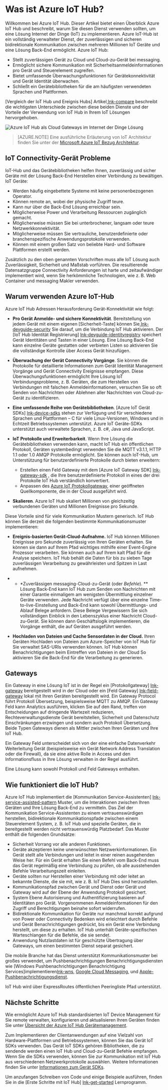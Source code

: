 <properties
 pageTitle="Azure IoT Hub Übersicht | Microsoft Azure"
 description="Übersicht über die IoT Hub Azure Service: Was ist Iot Hub, Gerät Connectivity, Internet Dinge Kommunikationsmuster und Kommunikationsmuster Service-Assistenten"
 services="iot-hub"
 documentationCenter=""
 authors="dominicbetts"
 manager="timlt"
 editor=""/>

<tags
 ms.service="iot-hub"
 ms.devlang="na"
 ms.topic="get-started-article"
 ms.tgt_pltfrm="na"
 ms.workload="na"
 ms.date="08/25/2016"
 ms.author="dobett"/>

# <a name="what-is-azure-iot-hub"></a>Was ist Azure IoT Hub?

Willkommen bei Azure IoT Hub. Dieser Artikel bietet einen Überblick Azure IoT Hub und beschreibt, warum Sie diesen Dienst verwenden sollten, um eine Lösung Internet der Dinge (IoT) zu implementieren. Azure IoT-Hub ist ein vollständig verwalteter Dienst, der zuverlässigen und sicheren bidirektionale Kommunikation zwischen mehreren Millionen IoT Geräte und eine Lösung Back-End ermöglicht. Azure IoT Hub:

- Stellt zuverlässigen Gerät zu Cloud und Cloud-zu-Gerät bei messaging.
- Ermöglicht sichere Kommunikation mit Sicherheitsanmeldeinformationen pro Gerät und Steuerelement zugreifen.
- Bietet umfassende Überwachungsfunktionen für Gerätekonnektivität und Gerät Identität überwachen.
- Schließt ein Gerätebibliotheken für die am häufigsten verwendeten Sprachen und Plattformen.

[Vergleich der IoT Hub und Ereignis Hubs] Artikel[ lnk-compare] beschreibt die wichtigsten Unterschiede zwischen diese beiden Dienste und der Vorteile der Verwendung von IoT Hub in Ihrem IoT Lösungen hervorgehoben.

![Azure IoT Hub als Cloud Gateways im Internet der Dinge Lösung][img-architecture]

> [AZURE.NOTE] Eine ausführliche Erläuterung von IoT Architektur finden Sie unter der [Microsoft Azure IoT Bezug Architektur][lnk-refarch].

## <a name="iot-device-connectivity-challenges"></a>IoT Connectivity-Gerät Probleme

IoT-Hub und das Gerätebibliotheken helfen Ihnen, zuverlässig und sicher Geräte mit der Lösung Back-End Herstellen einer Verbindung zu bewältigen. IoT Geräte:

- Werden häufig eingebettete Systeme mit keine personenbezogenen Operator.
- Können remote an, wobei der physische Zugriff teure.
- Kann nur über die Back-End Lösung erreichbar sein.
- Möglicherweise Power und Verarbeitung Ressourcen zugänglich gemacht.
- Möglicherweise müssen Sie bei unterbrochener, langsam oder teure Netzwerkkonnektivität.
- Möglicherweise müssen Sie vertrauliche, benutzerdefinierte oder branchenspezifische Anwendungsprotokolle verwenden.
- Können mit einem großen Satz von beliebte Hard- und Software Plattformen erstellt werden.

Zusätzlich zu den oben genannten Vorschriften muss alle IoT Lösung auch Zuverlässigkeit, Sicherheit und Maßstab vorführen. Die resultierende Datensatzgruppe Connectivity Anforderungen ist harte und zeitaufwändiger implementiert wird, wenn Sie herkömmliche Technologien, wie z. B. Web Container und messaging Makler verwenden.

## <a name="why-use-azure-iot-hub"></a>Warum verwenden Azure IoT-Hub

Azure IoT Hub Adressen Herausforderung Gerät-Konnektivität wie folgt:

-   **Pro Gerät Anmelde- und sichere Konnektivität**. Bereitstellung von jedem Gerät mit einem eigenen [Sicherheit-Taste] können Sie[ lnk-devguide-security] Sie darauf, um die Verbindung IoT Hub aktivieren. Der [IoT Hub Identität Registrierung] [ lnk-devguide-identityregistry] speichert Gerät Identitäten und Tasten in einer Lösung. Eine Lösung Back-End kann einzelne Geräte gestatten oder verbieten Listen so aktivieren Sie die vollständige Kontrolle über Access Gerät hinzufügen.

-   **Überwachung der Gerät Connectivity Vorgänge**. Sie können die Protokolle für detaillierte Informationen zum Gerät Identität Management Vorgänge und Gerät Connectivity Ereignisse empfangen. Diese Überwachungsfunktionen ermöglicht Ihre Lösung IoT Verbindungsprobleme, z. B. Geräten, die zum Herstellen von Verbindungen mit falschen Anmeldeinformationen, versuchen Sie so oft Senden von Nachrichten oder Ablehnen aller Nachrichten von Cloud-zu-Gerät zu identifizieren.

-   **Eine umfassende Reihe von Gerätebibliotheken**. [Azure IoT Gerät SDKs] [ lnk-device-sdks] stehen zur Verfügung und für verschiedene Sprachen und Plattformen – C für viele Linux-Versionen, Windows und in Echtzeit Betriebssystemen unterstützt. Azure IoT Geräte-SDKs unterstützt auch verwaltete Sprachen, z. B. c#, Java und JavaScript.

-   **IoT Protokolle und Erweiterbarkeit**. Wenn Ihre Lösung die Gerätebibliotheken verwenden kann, macht IoT Hub ein öffentlichen Protokoll, Geräten systembedingt verwenden Sie die MQTT v3.1.1, HTTP 1.1 oder 1.0 AMQP Protokolle ermöglicht. Sie können auch IoT-Hub, um Unterstützung für benutzerdefinierte Protokolle durch bieten erweitern:

    - Erstellen einen Feld Gateway mit dem [Azure IoT Gateway SDK] [ lnk-gateway-sdk] , die Ihre benutzerdefinierte Protokoll in eines der drei Protokolle IoT Hub verständlich konvertiert. 
    - Anpassen des [Azure IoT Protokollgateway][protocol-gateway], einer geöffneten Quellkomponente, die in der Cloud ausgeführt wird.

-   **Skalieren**. Azure IoT Hub skaliert Millionen von gleichzeitig verbundenen Geräten und Millionen Ereignisse pro Sekunde.

Diese Vorteile sind für viele Kommunikation Mustern generisch. IoT Hub können Sie derzeit die folgenden bestimmte Kommunikationsmuster implementieren:

-   **Ereignis-basierten Gerät-Cloud-Aufnahme.** IoT Hub können Millionen Ereignisse pro Sekunde zuverlässig von Ihren Geräten erhalten. Sie können sie dann auf Ihrem Pfad wichtiges mithilfe einer Event-Engine Prozessor verarbeiten. Sie können auch auf Ihrem kalt Pfad für die Analyse speichern. IoT Hub behält die Daten für bis zu sieben Tage zuverlässigen Verarbeitung zu gewährleisten und Spitzen in Last aufnehmen.

-   * *Zuverlässigen messaging-Cloud-zu-Gerät (oder *Befehle*). ** Lösung Back-End kann IoT Hub zum Senden von Nachrichten mit einer Garantie einmaligem am wenigsten Übermittlung einzelner Geräte verwenden. Jede Nachricht verfügt über eine einzelne Time-to-live-Einstellung und Back-End kann sowohl Übermittlungs- und Ablauf Belege anfordern. Diese Belege Vergewissern Sie sich vollständigen Einblick in den Lebenszyklus einer Nachricht Cloud-zu-Gerät. Sie können dann Geschäftslogik implementieren, die Vorgänge enthält, die auf Geräten ausgeführt werden.

-   **Hochladen von Dateien und Cache Sensordaten in der Cloud.** Ihren Geräten Hochladen von Dateien zum Azure-Speicher von IoT Hub für Sie verwaltet SAS-URIs verwenden können. IoT Hub können Benachrichtigungen beim Eintreffen von Dateien in der Cloud So aktivieren Sie die Back-End für die Verarbeitung zu generieren.

## <a name="gateways"></a>Gateways

Ein Gateway in eine Lösung IoT ist in der Regel ein [Protokollgateway] [ lnk-gateway] bereitgestellt wird in der Cloud oder ein [Feld Gateway] [ lnk-field-gateway] lokal mit Ihren Geräten bereitgestellt wird. Ein Gateway Protocol führt Protokoll Übersetzung, beispielsweise MQTT zu AMQP. Ein Gateway Feld kann Analytics ausführen, klicken Sie auf den Rand, treffen von Entscheidungen auf dringende Wartezeit reduzieren, Rechteverwaltungsdienste Gerät bereitstellen, Sicherheit und Datenschutz Einschränkungen erzwingen und sondern auch Protokoll Übersetzung. Beide Typen Gateways dienen als Mittler zwischen Ihren Geräten und Ihre IoT Hub.

Ein Gateway Feld unterscheidet sich von der eine einfache Datenverkehr Weiterleitung Gerät (beispielsweise ein Gerät Network Address Translation oder die Firewall), da sie eine aktive Rolle in Access und den Informationsfluss in Ihre Lösung verwalten in der Regel ausführt.

Eine Lösung kann sowohl Protokoll und Feld Gateways enthalten.

## <a name="how-does-iot-hub-work"></a>Wie funktioniert die IoT Hub?

Azure IoT Hub implementiert die [Kommunikation Service-Assistenten] [ lnk-service-assisted-pattern] Muster, um die Interaktionen zwischen Ihren Geräten und Ihre Lösung Back-End zu vermitteln. Das Ziel der Kommunikation Service-Assistenten zu einem vertrauenswürdigen herstellen, bidirektionale Kommunikationspfade zwischen einem Steuerelement System, z. B. IoT Hub und spezielle Geräten, die in bereitgestellt werden nicht vertrauenswürdig Platzbedarf. Das Muster enthält die folgenden Grundsätze:

- Sicherheit Vorrang vor alle anderen Funktionen.
- Geräte akzeptieren keine unerwünschten Netzwerkinformationen. Ein Gerät stellt alle Verbindungen und leitet in einer reinen ausgehenden Weise her. Für ein Gerät erhalten Sie einen Befehl vom Back-End muss das Gerät regelmäßig eine Verbindung zu prüfen, ob alle ausstehenden Befehle Verarbeitungszeit einleiten.
- Geräte sollten nur Herstellen einer Verbindung mit oder leitet an bekannte Dienste, die sie mit, wie z. B. IoT Hub Dies sind herzustellen.
- Kommunikationspfad zwischen Gerät und Dienst oder Gerät und Gateway wird auf der Ebene der Anwendung Protokoll gesichert.
- System Ebene Autorisierung und Authentifizierung basieren auf Identitäten pro Gerät. Vorgenommenen Anmeldeinformationen für den Zugriff und Berechtigungen beinahe sofort widerrufen.
- Bidirektionale Kommunikation für Geräte nur manchmal korrekt aufgrund von Power oder Connectivity Bedenken wird erleichtert durch Befehle und Gerät Benachrichtigungen gedrückt, bis ein Gerät eine Verbindung herstellt, um diese zu erhalten. IoT Hub unterhält Geräte-spezifischen Warteschlangen für die Befehle, die sie sendet.
- Anwendung Nutzlastdaten ist für geschützte Übertragung über Gateways, um einen bestimmten Dienst separat gesichert.

Die mobile Branche hat das Dienst unterstützt Kommunikationsmuster bei großes verwendet, um Pushbenachrichtigungen Benachrichtigungsdiensten wie [Windows Pushbenachrichtigungen Benachrichtigung Services]implementieren[lnk-wns], [Google Cloud Messaging][lnk-google-messaging], und [Apple-Pushbenachrichtigungsdienst][lnk-apple-push].

IoT Hub wird über ExpressRoutes öffentlichen Peeringliste Pfad unterstützt.

## <a name="next-steps"></a>Nächste Schritte

Wie ermöglicht Azure IoT Hub standardisierten IoT Device Management für Sie remote verwalten, konfigurieren und aktualisieren Ihren Geräten finden Sie unter [Übersicht der Azure IoT Hub Gerätemanagement][lnk-device-management].

Zum Implementieren der Clientanwendungen auf eine Vielzahl von Hardware-Plattformen und Betriebssystemen, können Sie das Gerät IoT SDKs verwenden. Das Gerät IoT SDKs gehören Bibliotheken, die zu sendende werden einen IoT Hub und Cloud-zu-Gerät Befehle empfangen. Wenn Sie die SDKs verwenden, können Sie zur Kommunikation mit IoT Hub aus verschiedenen Netzwerkprotokolle auswählen. Weitere Informationen finden Sie unter [Informationen zum Gerät SDKs][lnk-device-sdks].

Um anzufangen Schreiben von Code und einige Beispiele ausführen, finden Sie in die [Erste Schritte mit IoT Hub] [ lnk-get-started] Lernprogramm.

[img-architecture]: media/iot-hub-what-is-iot-hub/hubarchitecture.png


[lnk-get-started]: iot-hub-csharp-csharp-getstarted.md
[protocol-gateway]: https://github.com/Azure/azure-iot-protocol-gateway/blob/master/README.md
[lnk-service-assisted-pattern]: http://blogs.msdn.com/b/clemensv/archive/2014/02/10/service-assisted-communication-for-connected-devices.aspx "Dienst unterstützt Kommunikation, Blogbeitrag von Clemens Vasters"
[lnk-compare]: iot-hub-compare-event-hubs.md
[lnk-gateway]: iot-hub-protocol-gateway.md
[lnk-field-gateway]: iot-hub-devguide-endpoints.md#field-gateways
[lnk-devguide-identityregistry]: iot-hub-devguide-identity-registry.md
[lnk-devguide-security]: iot-hub-devguide-security.md
[lnk-wns]: https://msdn.microsoft.com/library/windows/apps/mt187203.aspx
[lnk-google-messaging]: https://developers.google.com/cloud-messaging/
[lnk-apple-push]: https://developer.apple.com/library/ios/documentation/NetworkingInternet/Conceptual/RemoteNotificationsPG/Chapters/ApplePushService.html#//apple_ref/doc/uid/TP40008194-CH100-SW9
[lnk-device-sdks]: https://github.com/Azure/azure-iot-sdks
[lnk-refarch]: http://download.microsoft.com/download/A/4/D/A4DAD253-BC21-41D3-B9D9-87D2AE6F0719/Microsoft_Azure_IoT_Reference_Architecture.pdf
[lnk-gateway-sdk]: https://github.com/Azure/azure-iot-gateway-sdk
[lnk-device-management]: iot-hub-device-management-overview.md
